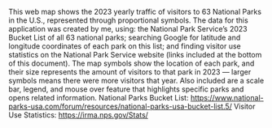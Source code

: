 This web map shows the 2023 yearly traffic of visitors to 63 National Parks in the U.S., represented through proportional symbols. The data for this application was created by me, using: the National Park Service’s 2023 Bucket List of all 63 national parks; searching Google for latitude and longitude coordinates of each park on this list; and finding visitor use statistics on the National Park Service website (links included at the bottom of this document). The map symbols show the location of each park, and their size represents the amount of visitors to that park in 2023 — larger symbols means there were more visitors that year. Also included are a scale bar, legend, and mouse over feature that highlights specific parks and opens related information. 
National Parks Bucket List: https://www.national-parks-usa.com/forum/resources/national-parks-usa-bucket-list.5/
Visitor Use Statistics: https://irma.nps.gov/Stats/
